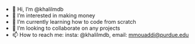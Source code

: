 - 👋 Hi, I’m @khalilmdb
- 👀 I’m interested in making money
- 🌱 I’m currently learning how to code from scratch
- 💞️ I’m looking to collaborate on any projects
- 📫 How to reach me: insta: @khalilmdb, email: mmouaddi@purdue.edu

<!---
khalilmdb/khalilmdb is a ✨ special ✨ repository because its `README.md` (this file) appears on your GitHub profile.
You can click the Preview link to take a look at your changes.
--->
